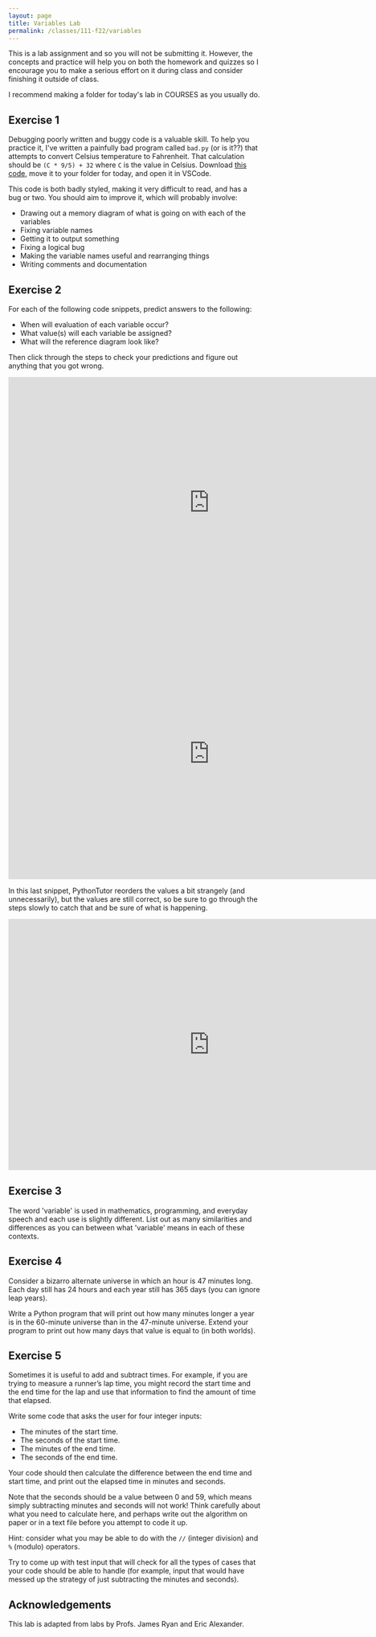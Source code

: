 ```yaml
---
layout: page
title: Variables Lab 
permalink: /classes/111-f22/variables
---
```


This is a lab assignment and so you will not be submitting it.
However, the concepts and practice will help you on both the homework and quizzes so I encourage you to make a serious effort on it during class and consider finishing it outside of class.

I recommend making a folder for today's lab in COURSES as you usually do.

## Exercise 1
Debugging poorly written and buggy code is a valuable skill.
To help you practice it, I've written a painfully bad program called `bad.py` (or is it??) that attempts to convert Celsius temperature to Fahrenheit.
That calculation should be `(C * 9/5) + 32` where `C` is the value in Celsius.
Download [this code](bad-1.py), move it to your folder for today, and open it in VSCode.

This code is both badly styled, making it very difficult to read, and has a bug or two.
You should aim to improve it, which will probably involve:
* Drawing out a memory diagram of what is going on with each of the variables
* Fixing variable names
* Getting it to output something
* Fixing a logical bug
* Making the variable names useful and rearranging things
* Writing comments and documentation

## Exercise 2
For each of the following code snippets, predict answers to the following:
* When will evaluation of each variable occur?
* What value(s) will each variable be assigned?
* What will the reference diagram look like?

Then click through the steps to check your predictions and figure out anything that you got wrong.

<iframe width="800" height="500" frameborder="0" src="https://pythontutor.com/iframe-embed.html#code=x%20%3D%201%20%2B%201%0Ay%20%3D%203%20%2B%200%0Az%20%3D%20x%20%2B%20y%0Aprint%28z%29&codeDivHeight=400&codeDivWidth=350&cumulative=true&curInstr=0&heapPrimitives=true&origin=opt-frontend.js&py=3&rawInputLstJSON=%5B%5D&textReferences=false"> </iframe>

<iframe width="800" height="500" frameborder="0" src="https://pythontutor.com/iframe-embed.html#code=a%20%3D%202%0Ab%20%3D%20a%0Aa%20%3D%20a%20%2B%203%0Aprint%28a,%20b%29&codeDivHeight=400&codeDivWidth=350&cumulative=true&curInstr=0&heapPrimitives=true&origin=opt-frontend.js&py=3&rawInputLstJSON=%5B%5D&textReferences=false"> </iframe>


In this last snippet, PythonTutor reorders the values a bit strangely (and unnecessarily), but the values are still correct, so be sure to go through the steps slowly to catch that and be sure of what is happening.
<iframe width="800" height="500" frameborder="0" src="https://pythontutor.com/iframe-embed.html#code=variable1%20%3D%2010%0Avariable2%20%3D%20variable1%0Avariable1%20%3D%20variable2%20-%203%0Avariable2%20%3D%20variable1%20%2B%205%0Avariable1%20%3D%2010%0Avariable3%20%3D%20variable2%0Avariable4%20%3D%201%0Avariable3%20%3D%20variable3%20-%202&codeDivHeight=400&codeDivWidth=350&cumulative=true&curInstr=0&heapPrimitives=true&origin=opt-frontend.js&py=3&rawInputLstJSON=%5B%5D&textReferences=false"> </iframe>

## Exercise 3
The word 'variable' is used in mathematics, programming, and everyday speech and each use is slightly different.
List out as many similarities and differences as you can between what 'variable' means in each of these contexts.

## Exercise 4
Consider a bizarro alternate universe in which an hour is 47 minutes long. Each day still has 24 hours and each year still has 365 days (you can ignore leap years).

Write a Python program that will print out how many minutes longer a year is in the 60-minute universe than in the 47-minute universe.
Extend your program to print out how many days that value is equal to (in both worlds).

## Exercise 5
Sometimes it is useful to add and subtract times. For example, if you are trying to measure a runner’s lap time, you might record the start time and the end time for the lap and use that information to find the amount of time that elapsed.

Write some code that asks the user for four integer inputs:
* The minutes of the start time.
* The seconds of the start time.
* The minutes of the end time.
* The seconds of the end time.

Your code should then calculate the difference between the end time and start time, and print out the elapsed time in minutes and seconds.

Note that the seconds should be a value between 0 and 59, which means simply subtracting minutes and seconds will not work! Think carefully about what you need to calculate here, and perhaps write out the algorithm on paper or in a text file before you attempt to code it up. 

Hint: consider what you may be able to do with the `//` (integer division) and `%` (modulo) operators.

Try to come up with test input that will check for all the types of cases that your code should be able to handle (for example, input that would have messed up the strategy of just subtracting the minutes and seconds).


## Acknowledgements
This lab is adapted from labs by Profs. James Ryan and Eric Alexander.